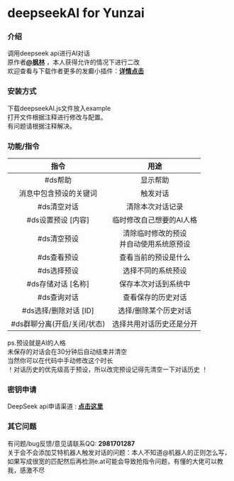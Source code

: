 # deepseekAI for Yunzai

### 介绍
调用deepseek api进行AI对话  
原作者[**@枫林**](https://gitee.com/fenglinit)  ，本人获得允许的情况下进行二改  
欢迎查看与下载作者更多的发癫小插件：[**详情点击**](https://github.com/Atri0828a/Yunzai-plugins-by-mo)

### 安装方式

下载deepseekAI.js文件放入example  
打开文件根据注释进行修改与配置。  
有问题请根据注释解决。

### 功能/指令

| 指令 | 用途 |
|:-------:|:-------:|
| #ds帮助 | 显示帮助 | 
| 消息中包含预设的关键词 | 触发对话 | 
| #ds清空对话 | 清除本次对话记录 |
| #ds设置预设 [内容] | 临时修改自己想要的AI人格 |
| #ds清空预设 | 清除临时修改的预设<br>并自动使用系统原预设 |
| #ds查看预设 | 查看当前的预设是什么 |
| #ds选择预设 | 选择不同的系统预设 |
| #ds存储对话 [名称] | 保存本次对话到系统中 |
| #ds查询对话 | 查看保存的历史对话 |
| #ds选择/删除对话 [ID] | 选择/删除某个历史对话 |
| #ds群聊分离(开启/关闭/状态) | 选择共用对话历史还是分开 |

ps.预设就是AI的人格  
未保存的对话会在30分钟后自动结束并清空  
当然你可以在代码中手动修改这个时长  
！对话历史的优先级高于预设，所以改完预设记得先清空一下对话历史 ！

### 密钥申请

DeepSeek api申请渠道 : [**点击这里**](https://platform.deepseek.com/)

### 其它问题

有问题/bug反馈/意见请联系QQ: **2981701287**  
关于会不会添加艾特机器人触发对话的问题：本人不知道@机器人的正则怎么写，如果写成很宽的匹配然后再检测e.at可能会导致抢指令问题，有懂的大佬可以教我，感激不尽

